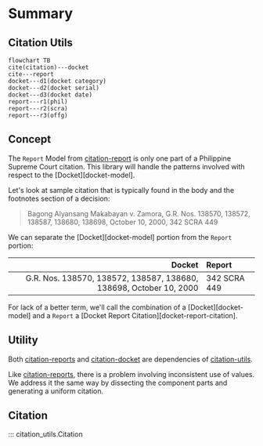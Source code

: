 # Summary

## Citation Utils

```mermaid
flowchart TB
cite(citation)---docket
cite---report
docket---d1(docket category)
docket---d2(docket serial)
docket---d3(docket date)
report---r1(phil)
report---r2(scra)
report---r3(offg)
```

## Concept

The `Report` Model from [citation-report](https://github.com/justmars/citation-report) is only one part of a Philippine Supreme Court citation. This library will handle the patterns involved with respect to the [Docket][docket-model].

Let's look at sample citation that is typically found in the body and the footnotes section of a decision:

> Bagong Alyansang Makabayan v. Zamora, G.R. Nos. 138570, 138572, 138587, 138680, 138698, October 10, 2000, 342 SCRA 449

We can separate the [Docket][docket-model] portion from the `Report` portion:

Docket | Report
--:|:--
G.R. Nos. 138570, 138572, 138587, 138680, 138698, October 10, 2000 | 342 SCRA 449

For lack of a better term, we'll call the combination of a [Docket][docket-model] and a `Report` a [Docket Report Citation][docket-report-citation].

## Utility

Both [citation-reports](https://github.com/justmars/citation-report) and [citation-docket](https://github.com/justmars/citation-docket) are dependencies of [citation-utils](https://github.com/justmars/citation-utils).

Like [citation-reports](https://github.com/justmars/citation-report), there is a problem involving inconsistent use of values. We address it the same way by dissecting the component parts and generating a uniform citation.

## Citation

::: citation_utils.Citation
